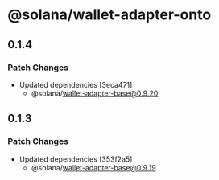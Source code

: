 # @solana/wallet-adapter-onto

## 0.1.4

### Patch Changes

-   Updated dependencies [3eca471]
    -   @solana/wallet-adapter-base@0.9.20

## 0.1.3

### Patch Changes

-   Updated dependencies [353f2a5]
    -   @solana/wallet-adapter-base@0.9.19
